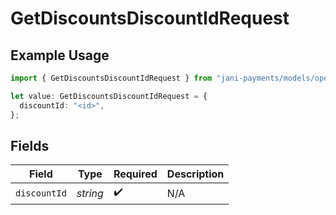 # GetDiscountsDiscountIdRequest

## Example Usage

```typescript
import { GetDiscountsDiscountIdRequest } from "jani-payments/models/operations";

let value: GetDiscountsDiscountIdRequest = {
  discountId: "<id>",
};
```

## Fields

| Field              | Type               | Required           | Description        |
| ------------------ | ------------------ | ------------------ | ------------------ |
| `discountId`       | *string*           | :heavy_check_mark: | N/A                |